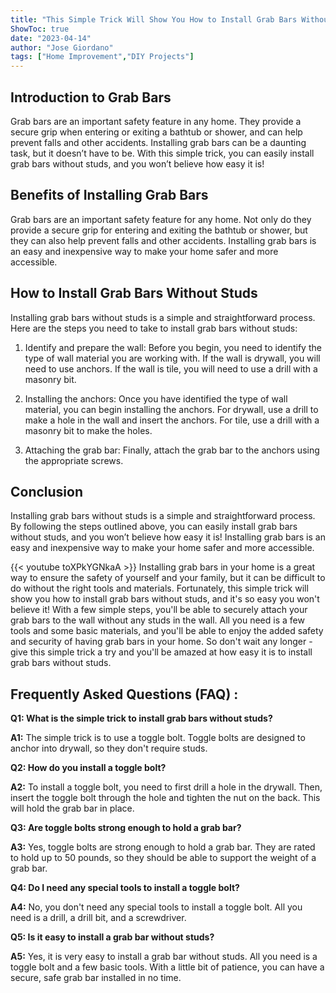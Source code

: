 ```yaml
---
title: "This Simple Trick Will Show You How to Install Grab Bars Without Studs - You Won't Believe How Easy It Is!"
ShowToc: true 
date: "2023-04-14"
author: "Jose Giordano" 
tags: ["Home Improvement","DIY Projects"]
---
```

## Introduction to Grab Bars

Grab bars are an important safety feature in any home. They provide a secure grip when entering or exiting a bathtub or shower, and can help prevent falls and other accidents. Installing grab bars can be a daunting task, but it doesn’t have to be. With this simple trick, you can easily install grab bars without studs, and you won’t believe how easy it is!

## Benefits of Installing Grab Bars

Grab bars are an important safety feature for any home. Not only do they provide a secure grip for entering and exiting the bathtub or shower, but they can also help prevent falls and other accidents. Installing grab bars is an easy and inexpensive way to make your home safer and more accessible.

## How to Install Grab Bars Without Studs

Installing grab bars without studs is a simple and straightforward process. Here are the steps you need to take to install grab bars without studs:

1. Identify and prepare the wall: Before you begin, you need to identify the type of wall material you are working with. If the wall is drywall, you will need to use anchors. If the wall is tile, you will need to use a drill with a masonry bit.

2. Installing the anchors: Once you have identified the type of wall material, you can begin installing the anchors. For drywall, use a drill to make a hole in the wall and insert the anchors. For tile, use a drill with a masonry bit to make the holes.

3. Attaching the grab bar: Finally, attach the grab bar to the anchors using the appropriate screws.

## Conclusion

Installing grab bars without studs is a simple and straightforward process. By following the steps outlined above, you can easily install grab bars without studs, and you won’t believe how easy it is! Installing grab bars is an easy and inexpensive way to make your home safer and more accessible.

{{< youtube toXPkYGNkaA >}} 
Installing grab bars in your home is a great way to ensure the safety of yourself and your family, but it can be difficult to do without the right tools and materials. Fortunately, this simple trick will show you how to install grab bars without studs, and it's so easy you won't believe it! With a few simple steps, you'll be able to securely attach your grab bars to the wall without any studs in the wall. All you need is a few tools and some basic materials, and you'll be able to enjoy the added safety and security of having grab bars in your home. So don't wait any longer - give this simple trick a try and you'll be amazed at how easy it is to install grab bars without studs.

## Frequently Asked Questions (FAQ) :
**Q1: What is the simple trick to install grab bars without studs?**

**A1:** The simple trick is to use a toggle bolt. Toggle bolts are designed to anchor into drywall, so they don't require studs. 

**Q2: How do you install a toggle bolt?**

**A2:** To install a toggle bolt, you need to first drill a hole in the drywall. Then, insert the toggle bolt through the hole and tighten the nut on the back. This will hold the grab bar in place.

**Q3: Are toggle bolts strong enough to hold a grab bar?**

**A3:** Yes, toggle bolts are strong enough to hold a grab bar. They are rated to hold up to 50 pounds, so they should be able to support the weight of a grab bar.

**Q4: Do I need any special tools to install a toggle bolt?**

**A4:** No, you don't need any special tools to install a toggle bolt. All you need is a drill, a drill bit, and a screwdriver.

**Q5: Is it easy to install a grab bar without studs?**

**A5:** Yes, it is very easy to install a grab bar without studs. All you need is a toggle bolt and a few basic tools. With a little bit of patience, you can have a secure, safe grab bar installed in no time.





